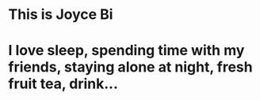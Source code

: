 # This is Joyce Bi
# I love sleep, spending time with my friends, staying alone at night, fresh fruit tea, drink...

